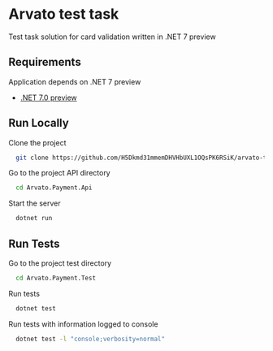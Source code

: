 # Arvato test task

Test task solution for card validation written in .NET 7 preview

Requirements
------------

Application depends on .NET 7 preview
* [.NET 7.0 preview][.net]

[.net]: https://dotnet.microsoft.com/en-us/download/dotnet/7.0

## Run Locally

Clone the project

```bash
  git clone https://github.com/H5Dkmd31mmemDHVHbUXL1OQsPK6RSiK/arvato-task
```

Go to the project API directory

```bash
  cd Arvato.Payment.Api
```

Start the server

```bash
  dotnet run
```

## Run Tests

Go to the project test directory

```bash
  cd Arvato.Payment.Test
```

Run tests

```bash
  dotnet test
```

Run tests with information logged to console

```bash
  dotnet test -l "console;verbosity=normal"
```
